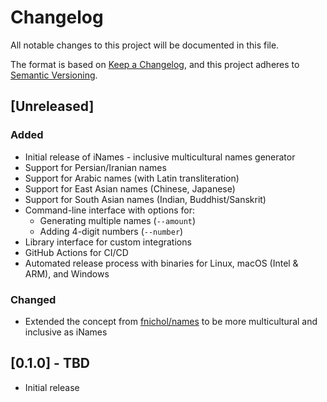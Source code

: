# Changelog

All notable changes to this project will be documented in this file.

The format is based on [Keep a Changelog](https://keepachangelog.com/en/1.0.0/),
and this project adheres to [Semantic Versioning](https://semver.org/spec/v2.0.0.html).

## [Unreleased]

### Added
- Initial release of iNames - inclusive multicultural names generator
- Support for Persian/Iranian names
- Support for Arabic names (with Latin transliteration)
- Support for East Asian names (Chinese, Japanese)
- Support for South Asian names (Indian, Buddhist/Sanskrit)
- Command-line interface with options for:
  - Generating multiple names (`--amount`)
  - Adding 4-digit numbers (`--number`)
- Library interface for custom integrations
- GitHub Actions for CI/CD
- Automated release process with binaries for Linux, macOS (Intel & ARM), and Windows

### Changed
- Extended the concept from [fnichol/names](https://github.com/fnichol/names) to be more multicultural and inclusive as iNames

## [0.1.0] - TBD
- Initial release